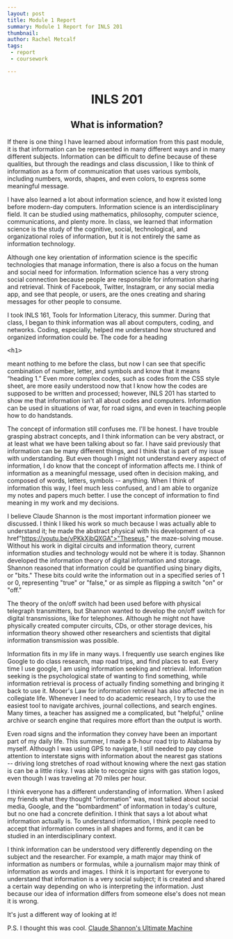 ```yaml
---
layout: post
title: Module 1 Report
summary: Module 1 Report for INLS 201
thumbnail: 
author:	Rachel Metcalf
tags:
 - report
 - coursework

---
```

# <center>INLS 201</center>

## <center>What is information?</center>
If there is one thing I have learned about information from this past module, it is that information can be represented in many different ways and in many different subjects. Information can be difficult to define because of these qualities, but through the readings and class discussion, I like to think of information as a form of communication that uses various symbols, including numbers, words, shapes, and even colors, to express some meaningful message.
	
I have also learned a lot about information science, and how it existed long before modern-day computers. Information science is an interdisciplinary field. It can be studied using mathematics, philosophy, computer science, communications, and plenty more.  In class, we learned that information science is the study of the cognitive, social, technological, and organizational roles of information, but it is not entirely the same as information technology. 

Although one key orientation of information science is the specific technologies that manage information, there is also a focus on the human and social need for information. Information science has a very strong social connection because people are responsible for information sharing and retrieval. Think of Facebook, Twitter, Instagram, or any social media app, and see that people, or users, are the ones creating and sharing messages for other people to consume.

I took INLS 161, Tools for Information Literacy, this summer. During that class, I began to think information was all about computers, coding, and networks. Coding, especially, helped me understand how structured and organized information could be. The code for a heading <xmp><h1></xmp> meant nothing to me before the class, but now I can see that specific combination of number, letter, and symbols and know that it means “heading 1.” Even more complex codes, such as codes from the CSS style sheet, are more easily understood now that I know how the codes are supposed to be written and processed; however, INLS 201 has started to show me that information isn't all about codes and computers. Information can be used in situations of war, for road signs, and even in teaching people how to do handstands.

The concept of information still confuses me. I'll be honest. I have trouble grasping abstract concepts, and I think information can be very abstract, or at least what we have been talking about so far. I have said previously that information can be many different things, and I think that is part of my issue with understanding. But even though I might not understand every aspect of information, I do know that the concept of information affects me. I think of information as a meaningful message, used often in decision making, and composed of words, letters, symbols -- anything. When I think of information this way, I feel much less confused, and I am able to organize my notes and papers much better. I use the concept of information to find meaning in my work and my decisions.

I believe Claude Shannon is the most important information pioneer we discussed. I think I liked his work so much because I was actually able to understand it; he made the abstract physical with his development of <a href"https://youtu.be/vPKkXibQXGA">"Theseus," the maze-solving mouse</a>. Without his work in digital circuits and information theory, current information studies and technology would not be where it is today. Shannon developed the information theory of digital information and storage. Shannon reasoned that information could be quantified using binary digits, or "bits." These bits could write the information out in a specified series of 1 or 0, representing "true" or "false," or as simple as flipping a switch "on" or "off." 

The theory of the on/off switch had been used before with physical telegraph transmitters, but Shannon wanted to develop the on/off switch for digital transmissions, like for telephones. Although he might not have physically created computer circuits, CDs, or other storage devices, his information theory showed other researchers and scientists that digital information transmission was possible. 

Information fits in my life in many ways. I frequently use search engines like Google to do class research, map road trips, and find places to eat. Every time I use google, I am using information seeking and retrieval. Information seeking is the psychological state of wanting to find something, while information retrieval is process of actually finding something and bringing it back to use it. Mooer's Law for information retrieval has also affected me in collegiate life. Whenever I need to do academic research, I try to use the easiest tool to navigate archives, journal collections, and search engines. Many times, a teacher has assigned me a complicated, but "helpful," online archive or search engine that requires more effort than the output is worth. 

Even road signs and the information they convey have been an important part of my daily life. This summer, I made a 9-hour road trip to Alabama by myself. Although I was using GPS to navigate, I still needed to pay close attention to interstate signs with information about the nearest gas stations -- driving long stretches of road without knowing where the next gas station is can be a little risky. I was able to recognize signs with gas station logos, even though I was traveling at 70 miles per hour. 

I think everyone has a different understanding of information. When I asked my friends what they thought "information" was, most talked about social media, Google, and the "bombardment" of information in today's culture, but no one had a concrete definition. I think that says a lot about what information actually is. To understand information, I think people need to accept that information comes in all shapes and forms, and it can be studied in an interdisciplinary context. 

I think information can be understood very differently depending on the subject and the researcher. For example, a math major may think of information as numbers or formulas, while a journalism major may think of information as words and images. I think it is important for everyone to understand that information is a very social subject; it is created and shared a certain way depending on who is interpreting the information. Just because our idea of information differs from someone else's does not mean it is wrong. 

It's just a different way of looking at it!

P.S. I thought this was cool.
<a href="https://youtu.be/kt3csIz3hEk">Claude Shannon's Ultimate Machine</a>
